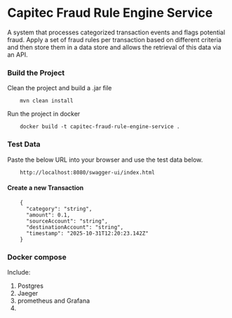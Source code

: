 # Capitec Fraud Rule Engine Service

A system that processes categorized transaction events and flags potential fraud. Apply a set of fraud rules per transaction based on different criteria and then store them in a data store and allows the retrieval of this data via an API.

### Build the Project

Clean the project and build a .jar file

```
	mvn clean install
```

Run the project in docker

```
	docker build -t capitec-fraud-rule-engine-service .
```

### Test Data

Paste the below URL into your browser and use the test data below.

```
	http://localhost:8080/swagger-ui/index.html
```

#### Create a new Transaction

```
	{
	  "category": "string",
	  "amount": 0.1,
	  "sourceAccount": "string",
	  "destinationAccount": "string",
	  "timestamp": "2025-10-31T12:20:23.142Z"
	}
```

### Docker compose
Include:
1. Postgres
2. Jaeger
3. prometheus and Grafana
4. 